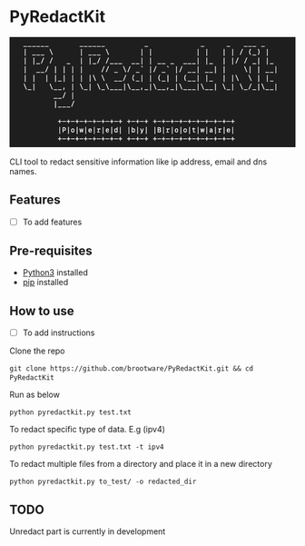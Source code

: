 # PyRedactKit

<p align="center">
  <img src="./asciiRedact.png" alt="Python Redactor Kit!"/>
</p>

CLI tool to redact sensitive information like ip address, email and dns names.

## Features

- [ ] To add features

## Pre-requisites

- [Python3](https://www.python.org/downloads/) installed
- [pip](https://packaging.python.org/en/latest/guides/installing-using-pip-and-virtual-environments/) installed

## How to use

- [ ] To add instructions

Clone the repo

```
git clone https://github.com/brootware/PyRedactKit.git && cd PyRedactKit
```

Run as below

```
python pyredactkit.py test.txt
```

To redact specific type of data. E.g (ipv4)

```
python pyredactkit.py test.txt -t ipv4
```

To redact multiple files from a directory and place it in a new directory

```
python pyredactkit.py to_test/ -o redacted_dir
```

## TODO

Unredact part is currently in development

